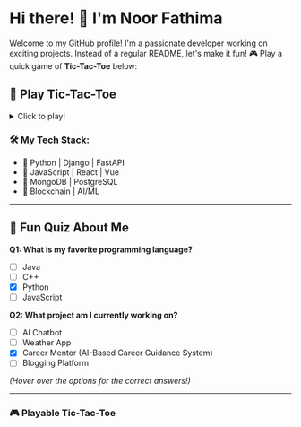 # Hi there! 👋 I'm Noor Fathima

Welcome to my GitHub profile! I'm a passionate developer working on exciting projects. Instead of a regular README, let's make it fun! 🎮 Play a quick game of **Tic-Tac-Toe** below:

## 🎲 Play Tic-Tac-Toe

<details>
<summary>Click to play!</summary>

⚡ **Game Rules:**
- You play as "X", the computer plays as "O".
- Click on a cell to make your move.
- First to get three in a row wins!

</details>

### 🛠 My Tech Stack:
- 🔹 Python | Django | FastAPI
- 🔹 JavaScript | React | Vue
- 🔹 MongoDB | PostgreSQL
- 🔹 Blockchain | AI/ML

---

## 🎯 Fun Quiz About Me
**Q1: What is my favorite programming language?**
- [ ] Java
- [ ] C++
- [x] Python
- [ ] JavaScript

**Q2: What project am I currently working on?**
- [ ] AI Chatbot
- [ ] Weather App
- [x] Career Mentor (AI-Based Career Guidance System)
- [ ] Blogging Platform

_(Hover over the options for the correct answers!)_

---

### 🎮 Playable Tic-Tac-Toe 
